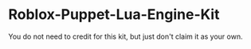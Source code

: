 # Roblox-Puppet-Lua-Engine-Kit
You do not need to credit for this kit, but just don't claim it as your own.

